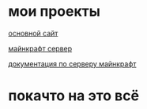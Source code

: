 # мои проекты

[основной сайт](https://kotetop8414.github.io)

[майнкрафт сервер](https://kotetop8414.github.io/tinkermod)


[документация по серверу майнкрафт](https://github.com/KoteTop8414/serverMinecraft)


# покачто на это всё


